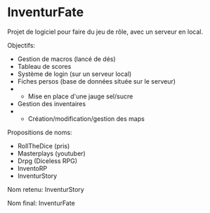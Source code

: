 # InventurFate
Projet de logiciel pour faire du jeu de rôle, avec un serveur en local.

Objectifs:
  - Gestion de macros (lancé de dés)
  - Tableau de scores
  - Système de login (sur un serveur local)
  - Fiches persos (base de données située sur le serveur)
  - + Mise en place d'une jauge sel/sucre
  - Gestion des inventaires
  - + Création/modification/gestion des maps
  
  
Propositions de noms:
  - RollTheDice (pris)
  - Masterplays (youtuber)
  - Drpg (Diceless RPG)
  - InventoRP
  - InventurStory
  
Nom retenu: InventurStory

Nom final: InventurFate
